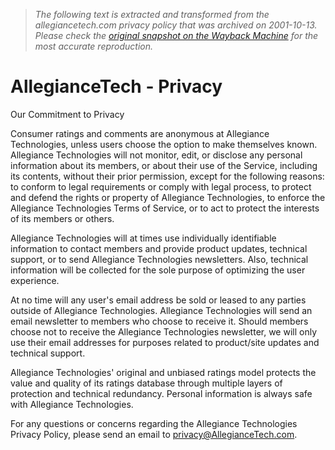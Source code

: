 > *The following text is extracted and transformed from the allegiancetech.com privacy policy that was archived on 2001-10-13. Please check the [original snapshot on the Wayback Machine](https://web.archive.org/web/20011013024955id_/http%3A//www.allegiancetech.com/bprivacy.jsp) for the most accurate reproduction.*

# AllegianceTech - Privacy

Our Commitment to Privacy

Consumer ratings and comments are anonymous at Allegiance Technologies, unless users choose the option to make themselves known. Allegiance Technologies will not monitor, edit, or disclose any personal information about its members, or about their use of the Service, including its contents, without their prior permission, except for the following reasons: to conform to legal requirements or comply with legal process, to protect and defend the rights or property of Allegiance Technologies, to enforce the Allegiance Technologies Terms of Service, or to act to protect the interests of its members or others.

Allegiance Technologies will at times use individually identifiable information to contact members and provide product updates, technical support, or to send Allegiance Technologies newsletters. Also, technical information will be collected for the sole purpose of optimizing the user experience.

At no time will any user's email address be sold or leased to any parties outside of Allegiance Technologies. Allegiance Technologies will send an email newsletter to members who choose to receive it. Should members choose not to receive the Allegiance Technologies newsletter, we will only use their email addresses for purposes related to product/site updates and technical support.

Allegiance Technologies' original and unbiased ratings model protects the value and quality of its ratings database through multiple layers of protection and technical redundancy. Personal information is always safe with Allegiance Technologies.

For any questions or concerns regarding the Allegiance Technologies Privacy Policy, please send an email to [privacy@AllegianceTech.com](mailto:privacy@AllegianceTech.com). 
